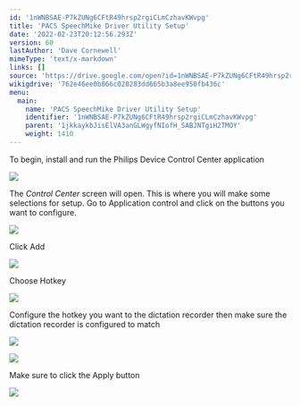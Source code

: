 ```yaml
---
id: '1nWNBSAE-P7kZUNg6CFtR49hrsp2rgiCLmCzhavKWvpg'
title: 'PACS SpeechMike Driver Utility Setup'
date: '2022-02-23T20:12:56.293Z'
version: 60
lastAuthor: 'Dave Cornewell'
mimeType: 'text/x-markdown'
links: []
source: 'https://drive.google.com/open?id=1nWNBSAE-P7kZUNg6CFtR49hrsp2rgiCLmCzhavKWvpg'
wikigdrive: '762e46ee0b866c028283dd665b3a8ee950fb436c'
menu:
  main:
    name: 'PACS SpeechMike Driver Utility Setup'
    identifier: '1nWNBSAE-P7kZUNg6CFtR49hrsp2rgiCLmCzhavKWvpg'
    parent: '1jkkaykbJisElVA3anGLWgyfNIofH_SABJNTgiH2TMOY'
    weight: 1410
---
```

To begin, install and run the Philips Device Control Center application

![](../pacs-speechmike-driver-utility-setup.assets/10000201000001600000005819712CA6D5DDF8A3.png)


The *Control Center* screen will open. This is where you will make some selections for setup. Go to Application control and click on the buttons you want to configure.

![](../pacs-speechmike-driver-utility-setup.assets/100002010000032600000223D5A2F0AADCF9767B.png)




Click Add

![](../pacs-speechmike-driver-utility-setup.assets/100002010000025B0000015915BE29053DDBC39A.png)


Choose Hotkey

![](../pacs-speechmike-driver-utility-setup.assets/10000201000001F90000009D9786FB7102A1F154.png)


Configure the hotkey you want to the dictation recorder then make sure the dictation recorder is configured to match

![](../pacs-speechmike-driver-utility-setup.assets/10000201000003B200000178886C62F3522D385E.png)



![](../pacs-speechmike-driver-utility-setup.assets/1000020100000256000000FA62FD8AA6AE120EE3.png)



Make sure to click the Apply button

![](../pacs-speechmike-driver-utility-setup.assets/10000201000000EE00000128FFAD667BC80E6487.png)


